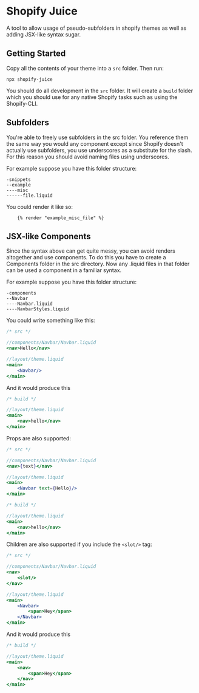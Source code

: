 # Shopify Juice

A tool to allow usage of pseudo-subfolders in shopify themes as well as adding JSX-like syntax sugar.

## Getting Started

Copy all the contents of your theme into a `src` folder.
Then run:

```console
npx shopify-juice
```

You should do all development in the `src` folder. It will create a `build` folder which you should use for any native Shopify tasks such as using the Shopify-CLI.


## Subfolders
You're able to freely use subfolders in the src folder. You reference them the same way you would any component except since Shopify doesn't actually use subfolders, you use underscores as a substitute for the slash. For this reason you should avoid naming files using underscores.

For example suppose you have this folder structure:
```
-snippets
--example
----misc
------file.liquid
```

You could render it like so:
```liquid
    {% render "example_misc_file" %}
```

## JSX-like Components
Since the syntax above can get quite messy, you can avoid renders altogether and use components. To do this you have to create a Components folder in the src directory. Now any .liquid files in that folder can be used a component in a familiar syntax.

For example suppose you have this folder structure:
```
-components
--Navbar
----Navbar.liquid
----NavbarStyles.liquid
```

You could write something like this:

```jsx
/* src */

//components/Navbar/Navbar.liquid
<nav>Hello</nav>

//layout/theme.liquid
<main>
    <Navbar/>
</main>
```

And it would produce this

```jsx
/* build */

//layout/theme.liquid
<main>
    <nav>hello</nav>
</main>
```

Props are also supported:

```jsx
/* src */

//components/Navbar/Navbar.liquid
<nav>{text}</nav>

//layout/theme.liquid
<main>
    <Navbar text={Hello}/>
</main>
```

```jsx
/* build */

//layout/theme.liquid
<main>
    <nav>hello</nav>
</main>
```

Children are also supported if you include the `<slot/>` tag:

```jsx
/* src */

//components/Navbar/Navbar.liquid
<nav>
    <slot/>
</nav>

//layout/theme.liquid
<main>
    <Navbar>
        <span>Hey</span>
    </Navbar>
</main>
```

And it would produce this

```jsx
/* build */

//layout/theme.liquid
<main>
    <nav>
        <span>Hey</span>
    </nav>
</main>
```
